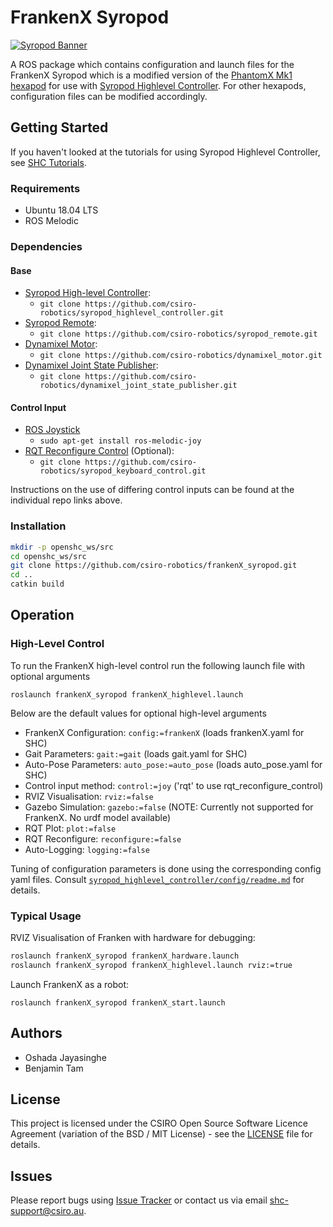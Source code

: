 # FrankenX Syropod

[![Syropod Banner](https://i.imgur.com/QyMTwG3.jpg "CSIRO Robotics")](https://research.csiro.au/robotics/)

A ROS package which contains configuration and launch files for the FrankenX Syropod which is a modified version of the [PhantomX Mk1 hexapod](https://www.trossenrobotics.com/phantomx-ax-hexapod-mk1.aspx) for use with [Syropod Highlevel Controller](https://github.com/csiro-robotics/syropod_highlevel_controller). For other hexapods, configuration files can be modified accordingly.

## Getting Started

If you haven't looked at the tutorials for using Syropod Highlevel Controller, see [SHC Tutorials](https://github.com/csiro-robotics/shc_tutorials).

### Requirements

* Ubuntu 18.04 LTS
* ROS Melodic

### Dependencies

#### Base

* [Syropod High-level Controller](https://github.com/csiro-robotics/syropod_highlevel_controller):
  * `git clone https://github.com/csiro-robotics/syropod_highlevel_controller.git`
* [Syropod Remote](https://github.com/csiro-robotics/syropod_remote):
  * `git clone https://github.com/csiro-robotics/syropod_remote.git`
* [Dynamixel Motor](https://github.com/csiro-robotics/dynamixel_motor):
  * `git clone https://github.com/csiro-robotics/dynamixel_motor.git`
* [Dynamixel Joint State Publisher](https://github.com/csiro-robotics/dynamixel_joint_state_publisher):
  * `git clone https://github.com/csiro-robotics/dynamixel_joint_state_publisher.git`

#### Control Input

* [ROS Joystick](http://wiki.ros.org/joy)
  * `sudo apt-get install ros-melodic-joy`
* [RQT Reconfigure Control](https://github.com/csiro-robotics/syropod_keyboard_control) (Optional):
  * `git clone https://github.com/csiro-robotics/syropod_keyboard_control.git`

Instructions on the use of differing control inputs can be found at the individual repo links above.

### Installation

```bash
mkdir -p openshc_ws/src
cd openshc_ws/src
git clone https://github.com/csiro-robotics/frankenX_syropod.git
cd ..
catkin build
```

## Operation

### High-Level Control

To run the FrankenX high-level control run the following launch file with optional arguments

`roslaunch frankenX_syropod frankenX_highlevel.launch`

Below are the default values for optional high-level arguments

* FrankenX Configuration: `config:=frankenX` (loads frankenX.yaml for SHC)
* Gait Parameters: `gait:=gait` (loads gait.yaml for SHC)
* Auto-Pose Parameters: `auto_pose:=auto_pose` (loads auto_pose.yaml for SHC)
* Control input method: `control:=joy` ('rqt' to use rqt_reconfigure_control)
* RVIZ Visualisation: `rviz:=false`
* Gazebo Simulation: `gazebo:=false` (NOTE: Currently not supported for FrankenX. No urdf model available)
* RQT Plot: `plot:=false`
* RQT Reconfigure: `reconfigure:=false`
* Auto-Logging: `logging:=false`

Tuning of configuration parameters is done using the corresponding config yaml files.
Consult [`syropod_highlevel_controller/config/readme.md`](https://github.com/csiro-robotics/syropod_highlevel_controller/tree/master/config) for details.

### Typical Usage

RVIZ Visualisation of Franken with hardware for debugging:

```bash
roslaunch frankenX_syropod frankenX_hardware.launch
roslaunch frankenX_syropod frankenX_highlevel.launch rviz:=true
```

Launch FrankenX as a robot:

`roslaunch frankenX_syropod frankenX_start.launch`

## Authors

* Oshada Jayasinghe
* Benjamin Tam

## License

This project is licensed under the CSIRO Open Source Software Licence Agreement (variation of the BSD / MIT License) - see the [LICENSE](LICENSE) file for details.

## Issues

Please report bugs using [Issue Tracker](https://github.com/csiro-robotics/frankenX_syropod/issues) or contact us via email [shc-support@csiro.au](mailto:shc-support@csiro.au).
